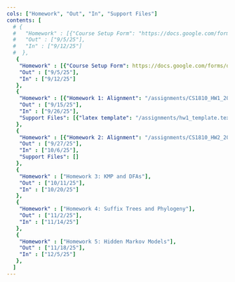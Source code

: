 ```yaml
---
cols: ["Homework", "Out", "In", "Support Files"]
contents: [
  # {
  #   "Homework" : [{"Course Setup Form": "https://docs.google.com/forms/d/e/1FAIpQLSfc2zgSWRQuGHoB1KkNLuLgVSAcCFr4vej97KqOEI8VwoNccQ/viewform?usp=sf_link"}],
  #   "Out" : ["9/5/25"],
  #   "In" : ["9/12/25"]
  #  },
   {
    "Homework" : [{"Course Setup Form": https://docs.google.com/forms/d/e/1FAIpQLScykvaIYwMJCQR4CnYSpQul-KWUFeAuprOhPe4oIUzsCrDMDw/viewform?usp=header}],
    "Out" : ["9/5/25"],
    "In" : ["9/12/25"]
   },
   {
    "Homework" : [{"Homework 1: Alignment": "/assignments/CS1810_HW1_2025.pdf"}],
    "Out" : ["9/15/25"],
    "In" : ["9/26/25"],
    "Support Files": [{"latex template": "/assignments/hw1_template.tex"}]
   },
   {
    "Homework" : [{"Homework 2: Alignment": "/assignments/CS1810_HW2_2025.pdf"}],
    "Out" : ["9/27/25"],
    "In" : ["10/6/25"],
    "Support Files": []
   },
   {
    "Homework" : ["Homework 3: KMP and DFAs"],
    "Out" : ["10/11/25"],
    "In" : ["10/20/25"]
   },
   {
    "Homework" : ["Homework 4: Suffix Trees and Phylogeny"],
    "Out" : ["11/2/25"],
    "In" : ["11/14/25"]
   },
   {
    "Homework" : ["Homework 5: Hidden Markov Models"],
    "Out" : ["11/18/25"],
    "In" : ["12/5/25"]
   },
  ]
---
```

<!-- link format (include braces) {"Homework 1: Alignment": "https://google.com"} -->

